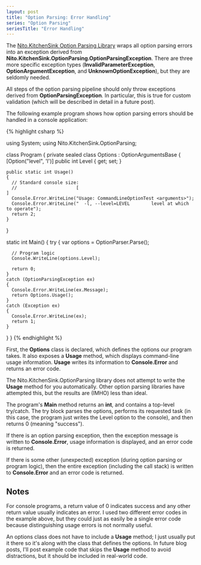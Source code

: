 ```yaml
---
layout: post
title: "Option Parsing: Error Handling"
series: "Option Parsing"
seriesTitle: "Error Handling"
---
```

The [Nito.KitchenSink Option Parsing Library](http://www.nuget.org/List/Packages/Nito.KitchenSink.OptionParsing) wraps all option parsing errors into an exception derived from **Nito.KitchenSink.OptionParsing.OptionParsingException**. There are three more specific exception types (**InvalidParameterException**, **OptionArgumentException**, and **UnknownOptionException**), but they are seldomly needed.

All steps of the option parsing pipeline should only throw exceptions derived from **OptionParsingException**. In particular, this is true for custom validation (which will be described in detail in a future post).

The following example program shows how option parsing errors should be handled in a console application:

{% highlight csharp %}

using System;
using Nito.KitchenSink.OptionParsing;

class Program
{
  private sealed class Options : OptionArgumentsBase
  {
    [Option("level", 'l')]
    public int Level { get; set; }

    public static int Usage()
    {
      // Standard console size:
      //                      [                                                                                ]
      Console.Error.WriteLine("Usage: CommandLineOptionTest <arguments>");
      Console.Error.WriteLine("  -l, --level=LEVEL        level at which to operate");
      return 2;
    }
  }

  static int Main()
  {
    try
    {
      var options = OptionParser.Parse<Options>();
      
      // Program logic
      Console.WriteLine(options.Level);

      return 0;
    }
    catch (OptionParsingException ex)
    {
      Console.Error.WriteLine(ex.Message);
      return Options.Usage();
    }
    catch (Exception ex)
    {
      Console.Error.WriteLine(ex);
      return 1;
    }
  }
}
{% endhighlight %}

First, the **Options** class is declared, which defines the options our program takes. It also exposes a **Usage** method, which displays command-line usage information. **Usage** writes its information to **Console.Error** and returns an error code.

<div class="alert alert-info" markdown="1">
<i class="fa fa-hand-o-right fa-2x pull-left"></i>

The Nito.KitchenSink.OptionParsing library does not attempt to write the **Usage** method for you automatically. Other option parsing libraries have attempted this, but the results are (IMHO) less than ideal.
</div>

The program's **Main** method returns an **int**, and contains a top-level try/catch. The try block parses the options, performs its requested task (in this case, the program just writes the Level option to the console), and then returns 0 (meaning "success").

If there is an option parsing exception, then the exception message is written to **Console.Error**, usage information is displayed, and an error code is returned.

If there is some other (unexpected) exception (during option parsing or program logic), then the entire exception (including the call stack) is written to **Console.Error** and an error code is returned.

## Notes

For console programs, a return value of 0 indicates success and any other return value usually indicates an error. I used two different error codes in the example above, but they could just as easily be a single error code because distinguishing usage errors is not normally useful.

An options class does not have to include a **Usage** method; I just usually put it there so it's along with the class that defines the options. In future blog posts, I'll post example code that skips the **Usage** method to avoid distractions, but it should be included in real-world code.

